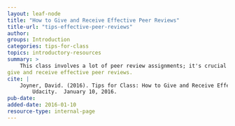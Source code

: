 ```yaml
---
layout: leaf-node
title: "How to Give and Receive Effective Peer Reviews"
title-url: "tips-effective-peer-reviews"
author: 
groups: Introduction
categories: tips-for-class
topics: introductory-resources
summary: >
    This class involves a lot of peer review assignments; it's crucial to understand how to
give and receive effective peer reviews.
cite: |
    Joyner, David. (2016). Tips for Class: How to Give and Receive Effective Peer Reviews.
        Udacity.  January 10, 2016.
pub-date: 
added-date: 2016-01-10
resource-type: internal-page
---
```


